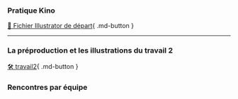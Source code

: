 ### Pratique Kino   
[📁 Fichier Illustrator de départ](https://cmontmorency365.sharepoint.com/:u:/s/TIM-582214-Animation2d77/ERHsc5Wi47ZGnbSGhrQOV1ABUtQjuJjNQmyVONd0Xtw8Rg?e=IrLcdd){ .md-button }   <br>
***  
### La préproduction et les illustrations du travail 2   
[🛠️ travail2](exercices_ae/travail2){ .md-button }   <br>   

### Rencontres par équipe   

